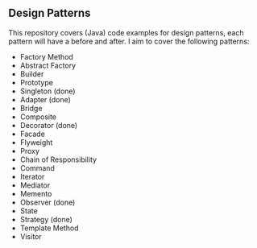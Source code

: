 ## Design Patterns

This repository covers (Java) code examples for design patterns, each pattern will have a before and after. I aim to cover the following patterns:

- Factory Method
- Abstract Factory
- Builder
- Prototype
- Singleton (done)
- Adapter (done)
- Bridge
- Composite
- Decorator (done)
- Facade
- Flyweight
- Proxy
- Chain of Responsibility
- Command
- Iterator
- Mediator
- Memento
- Observer (done)
- State
- Strategy (done)
- Template Method
- Visitor
